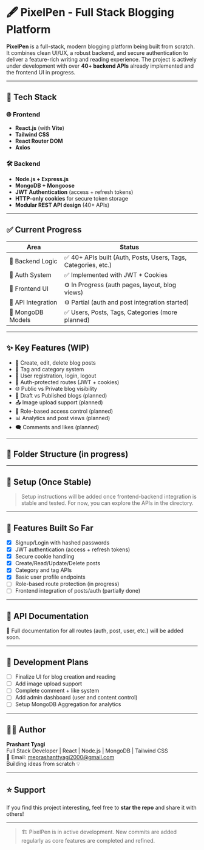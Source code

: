 # 🖋️ PixelPen - Full Stack Blogging Platform

**PixelPen** is a full-stack, modern blogging platform being built from scratch. It combines clean UI/UX, a robust backend, and secure authentication to deliver a feature-rich writing and reading experience. The project is actively under development with over **40+ backend APIs** already implemented and the frontend UI in progress.

---

## 🚀 Tech Stack

### 🌐 Frontend
- **React.js** (with **Vite**)
- **Tailwind CSS**
- **React Router DOM**
- **Axios**

### 🛠️ Backend
- **Node.js + Express.js**
- **MongoDB + Mongoose**
- **JWT Authentication** (access + refresh tokens)
- **HTTP-only cookies** for secure token storage
- **Modular REST API design** (40+ APIs)

---

## ✅ Current Progress

| Area        | Status         |
|-------------|----------------|
| 🧠 Backend Logic | ✅ 40+ APIs built (Auth, Posts, Users, Tags, Categories, etc.) |
| 🔐 Auth System  | ✅ Implemented with JWT + Cookies |
| 🎨 Frontend UI  | ⚙️ In Progress (auth pages, layout, blog views) |
| 🧾 API Integration | ⚙️ Partial (auth and post integration started) |
| 🧱 MongoDB Models | ✅ Users, Posts, Tags, Categories (more planned) |

---

## ✨ Key Features (WIP)

- 📝 Create, edit, delete blog posts
- 📁 Tag and category system
- 👤 User registration, login, logout
- 🔐 Auth-protected routes (JWT + cookies)
- 🌐 Public vs Private blog visibility
- 🧾 Draft vs Published blogs (planned)
- 📤 Image upload support (planned)
- 🧠 Role-based access control (planned)
- 📊 Analytics and post views (planned)
- 🗨️ Comments and likes (planned)

---

## 📁 Folder Structure (in progress)


---

## 🔌 Setup (Once Stable)

> Setup instructions will be added once frontend-backend integration is stable and tested. For now, you can explore the APIs in the directory.

---

## 🧪 Features Built So Far

- [x] Signup/Login with hashed passwords
- [x] JWT authentication (access + refresh tokens)
- [x] Secure cookie handling
- [x] Create/Read/Update/Delete posts
- [x] Category and tag APIs
- [x] Basic user profile endpoints
- [ ] Role-based route protection (in progress)
- [ ] Frontend integration of posts/auth (partially done)

---

## 📖 API Documentation

📂 Full documentation for all routes (auth, post, user, etc.) will be added soon.

---

## 🔧 Development Plans

- [ ] Finalize UI for blog creation and reading
- [ ] Add image upload support
- [ ] Complete comment + like system
- [ ] Add admin dashboard (user and content control)
- [ ] Setup MongoDB Aggregation for analytics

---

## 🧑‍💻 Author

**Prashant Tyagi**  
Full Stack Developer | React | Node.js | MongoDB | Tailwind CSS  
📧 Email: meprashanttyagi2000@gmail.com  
Building ideas from scratch 💡

---

## ⭐ Support

If you find this project interesting, feel free to **star the repo** and share it with others!

---

> 🏗️ PixelPen is in active development. New commits are added regularly as core features are completed and refined.
